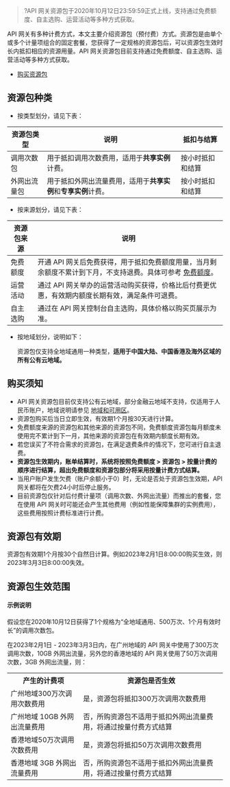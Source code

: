 >?API 网关资源包于2020年10月12日23:59:59正式上线，支持通过免费额度、自主选购、运营活动等多种方式获取。

API 网关有多种计费方式，本文主要介绍资源包（预付费）方式。资源包是由单个或多个计量项组合的固定套餐，您获得了一定规格的资源包后，可以资源包生效时长内抵扣相应的资源用量。API 网关资源包目前支持通过免费额度、自主选购、运营活动等多种方式获取。
- [购买资源包](https://buy.cloud.tencent.com/apigateway)

## 资源包种类

- 按类型划分，请见下表：
<table>
<thead>
<tr>
<th>资源包类型</th>
<th>说明</th>
<th>抵扣与结算</th>
</tr>
</thead>
<tbody><tr>
<td>调用次数包</td>
<td>用于抵扣调用次数费用，适用于<strong>共享实例</strong>计费。</td>
<td>按小时抵扣和结算</td>
</tr>
<tr>
<td>外网出流量包</td>
<td>用于抵扣外网出流量费用，适用于<strong>共享实例</strong>和<strong>专享实例</strong>计费。</td>
<td>按小时抵扣和结算</td>
</tr>
</tbody></table>

- 按来源划分，请见下表：
<table>
<thead>
<tr>
<th>资源包来源</th>
<th>说明</th>
</tr>
</thead>
<tbody><tr>
<td>免费额度</td>
<td>开通 API 网关后免费获得，用于抵扣免费额度用量，当月剩余额度不累计到下月，不支持退费。具体可参考 <a href="https://cloud.tencent.com/document/product/628/39301">免费额度</a>。</td>
</tr>
<tr>
<td>运营活动</td>
<td>通过 API 网关举办的运营活动购买获得，价格比后付费更优惠，有效期内额度长期有效，满足条件可退费。</td>
</tr>
<tr>
<td>自主选购</td>
<td>通过在 API 网关控制台自主选购，具体价格以购买页展示为准。</td>
</tr>
</tbody></table>

- 按地域划分，说明如下：

  资源包仅支持全地域通用一种类型，**适用于中国大陆、中国香港及海外区域的所有公有云地域。**

## 购买须知

- API 网关资源包目前仅支持公有云地域，部分金融云地域不支持，仅适用于人民币账户，地域说明请参见 [地域和可用区](https://cloud.tencent.com/document/product/628/39777)。
- 资源包购买后当日立即生效，有效期1个月按30天进行计算。
- 免费额度来源的资源包和其他来源的资源包不同，免费额度资源包每月额度未使用完不累计到下一月，其他来源的资源包在有效期内额度长期有效。
- 若您误买了不符合需求的资源包，在满足退费条件的情况下，您可进行自主退费。
- **资源包生效期内，账单结算时，系统将按照免费额度 > 资源包 > 按量计费的顺序进行结算，超出免费额度和资源包部分将采用按量计费方式结算。**
- 当用户账户发生欠费（账户余额小于0）时，无论是否处于资源包生效期，API 网关都将在欠费24小时后停止服务。
- 目前资源包仅针对后付费计量项（调用次数、外网出流量）而推出的套餐，您在使用 API 网关时可能还会产生其他费用（例如性能保障集群的实例费用），这些费用按照计费标准进行计费。

## 资源包有效期

资源包有效期1个月按30个自然日计算。例如2023年2月1日8:00:00购买生效，则2023年3月3日8:00:00失效。

## 资源包生效范围

#### 示例说明

假设您在2020年10月12日获得了1个规格为“全地域通用、500万次、1个月有效时长”的调用次数包。

在2023年2月1日 - 2023年3月3日内，在广州地域的 API 网关中使用了300万次调用次数，10GB 外网出流量，另外您的香港地域的 API 网关使用了50万次调用次数，3GB 外网出流量，则：

<table>
   <tr>
      <th>产生的计费项</th>
      <th>资源包是否生效</th>
   </tr>
   <tr>
      <td>广州地域300万次调用次数费用</td>
      <td>是，资源包将抵扣300万次调用次数费用</td>
   </tr>
   <tr>
      <td>广州地域 10GB 外网出流量费用</td>
      <td>否，所购资源包不适用于抵扣外网出流量费用，将通过按量付费方式结算</td>
   </tr>
   <tr>
      <td>香港地域50万次调用次数费用</td>
      <td>是，资源包将抵扣50万次调用次数费用</td>
   </tr>
   <tr>
      <td>香港地域 3GB 外网出流量费用</td>
      <td>否，所购资源包不适用于抵扣外网出流量费用，将通过按量付费方式结算</td>
   </tr>
</table>
